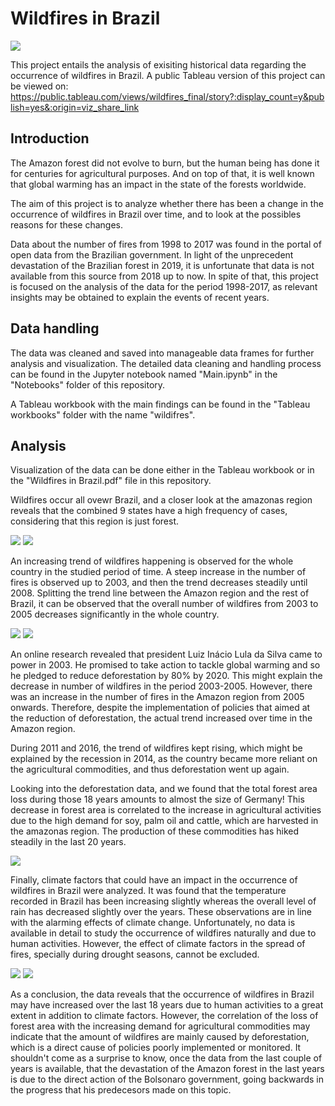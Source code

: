 # Wildfires in Brazil

![](Images/wildfires.png)

This project entails the analysis of exisiting historical data regarding the occurrence of wildfires in Brazil. A public Tableau version of this project can be viewed on: https://public.tableau.com/views/wildfires_final/story?:display_count=y&publish=yes&:origin=viz_share_link

## Introduction 

The Amazon forest did not evolve to burn, but the human being has done it for centuries for agricultural purposes. And on top of that, it is well known that global warming has an impact in the state of the forests worldwide.

The aim of this project is to analyze whether there has been a change in the occurrence of wildfires in Brazil over time, and to look at the possibles reasons for these changes.

Data about the number of fires from 1998 to 2017 was found in the portal of open data from the Brazilian government. In light of the unprecedent devastation of the Brazilian forest in 2019, it is unfortunate that data is not available from this source from 2018 up to now. In spite of that, this project is focused on the analysis of the data for the period 1998-2017, as relevant insights may be obtained to explain the events of recent years. 

## Data handling

The data was cleaned and saved into manageable data frames for further analysis and visualization. The detailed data cleaning and handling process can be found in the Jupyter notebook named "Main.ipynb" in the "Notebooks" folder of this repository. 

A Tableau workbook with the main findings can be found in the "Tableau workbooks" folder with the name "wildifres". 

## Analysis

Visualization of the data can be done either in the Tableau workbook or in the "Wildfires in Brazil.pdf" file in this repository.

Wildfires occur all ovewr Brazil, and a closer look at the amazonas region reveals that the combined 9 states have a high frequency of cases, considering that this region is just forest.

![](Images/map_brazil.png)
![](Images/map_amazon.png)

An increasing trend of wildfires happening is observed for the whole country in the studied period of time. A steep increase in the number of fires is observed up to 2003, and then the trend decreases steadily until 2008. Splitting the trend line between the Amazon region and the rest of Brazil, it can be observed that the overall number of wildfires from 2003 to 2005 decreases significantly in the whole country.

![](Images/fires_total.png)
![](Images/fires_split.png)

An online research revealed that president Luiz Inácio Lula da Silva came to power in 2003. He promised to take action to tackle global warming and so he pledged to reduce deforestation by 80% by 2020. This might explain the decrease in number of wildfires in the period 2003-2005. However, there was an increase in the number of fires in the Amazon region from 2005 onwards. Therefore, despite the implementation of policies that aimed at the reduction of deforestation, the actual trend increased over time in the Amazon region. 

During 2011 and 2016, the trend of wildfires kept rising, which might be explained by the recession in 2014, as the country became more reliant on the agricultural commodities, and thus deforestation went up again.

Looking into the deforestation data, and we found that the total forest area loss during those 18 years amounts to almost the size of Germany! This decrease in forest area is correlated to the increase in agricultural activities due to the high demand for soy, palm oil and cattle, which are harvested in the amazonas region. The production of these commodities has hiked steadily in the last 20 years.

![](Images/forest_agriculture.png)

Finally, climate factors that could have an impact in the occurrence of wildfires in Brazil were analyzed. It was found that the temperature recorded in Brazil has been increasing slightly whereas the overall level of rain has decreased slightly over the years. These observations are in line with the alarming effects of climate change. Unfortunately, no data is available in detail to study the occurrence of wildfires naturally and due to human activities. However, the effect of climate factors in the spread of fires, specially during drought seasons, cannot be excluded. 

![](Images/temperature.png)
![](Images/rain.png)

As a conclusion, the data reveals that the occurrence of wildfires in Brazil may have increased over the last 18 years due to human activities to a great extent in addition to climate factors. However, the correlation of the loss of forest area with the increasing demand for agricultural commodities may indicate that the amount of wildfires are mainly caused by deforestation, which is a direct cause of policies poorly implemented or monitored. It shouldn't come as a surprise to know, once the data from the last couple of years is available, that the devastation of the Amazon forest in the last years is due to the direct action of the Bolsonaro government, going backwards in the progress that his predecesors made on this topic.




